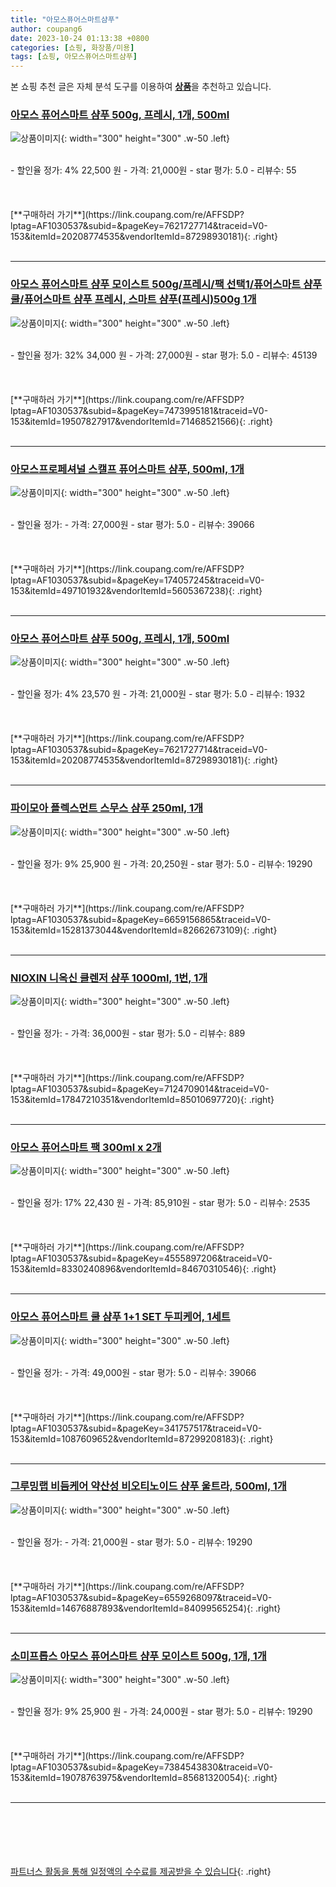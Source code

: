 ```yaml
---
title: "아모스퓨어스마트샴푸"
author: coupang6
date: 2023-10-24 01:13:38 +0800
categories: [쇼핑, 화장품/미용]
tags: [쇼핑, 아모스퓨어스마트샴푸]
---
```


본 쇼핑 추천 글은 자체 분석 도구를 이용하여 [**상품**](https://link.coupang.com/a/bao1ui)을 추천하고 있습니다.

### [아모스 퓨어스마트 샴푸 500g, 프레시, 1개, 500ml](https://link.coupang.com/re/AFFSDP?lptag=AF1030537&subid=&pageKey=7621727714&traceid=V0-153&itemId=20208774535&vendorItemId=87298930181)

![상품이미지](https://thumbnail7.coupangcdn.com/thumbnails/remote/230x230ex/image/vendor_inventory/ce68/82b357f75a6eb70f8d193190386242760234e44a961826426b9d5b81b366.jpg){: width="300" height="300" .w-50 .left}


<br>
- 할인율 정가: 4%  22,500   원
- 가격: 21,000원
- star 평가: 5.0
- 리뷰수: 55
<br>
<br>
<br>
<br>
[**구매하러 가기**](https://link.coupang.com/re/AFFSDP?lptag=AF1030537&subid=&pageKey=7621727714&traceid=V0-153&itemId=20208774535&vendorItemId=87298930181){: .right}
<br>
<br>

---

### [아모스 퓨어스마트 샴푸 모이스트 500g/프레시/팩 선택1/퓨어스마트 샴푸 쿨/퓨어스마트 샴푸 프레시, 스마트 샴푸(프레시)500g 1개](https://link.coupang.com/re/AFFSDP?lptag=AF1030537&subid=&pageKey=7473995181&traceid=V0-153&itemId=19507827917&vendorItemId=71468521566)

![상품이미지](https://thumbnail6.coupangcdn.com/thumbnails/remote/230x230ex/image/vendor_inventory/79bb/f26331c5a5f631c588be4de9eb4461b044fb4a2b82b0f8da4a4ae904a79d.jpg){: width="300" height="300" .w-50 .left}


<br>
- 할인율 정가: 32%  34,000   원
- 가격: 27,000원
- star 평가: 5.0
- 리뷰수: 45139
<br>
<br>
<br>
<br>
[**구매하러 가기**](https://link.coupang.com/re/AFFSDP?lptag=AF1030537&subid=&pageKey=7473995181&traceid=V0-153&itemId=19507827917&vendorItemId=71468521566){: .right}
<br>
<br>

---

### [아모스프로페셔널 스캘프 퓨어스마트 샴푸, 500ml, 1개](https://link.coupang.com/re/AFFSDP?lptag=AF1030537&subid=&pageKey=174057245&traceid=V0-153&itemId=497101932&vendorItemId=5605367238)

![상품이미지](https://thumbnail8.coupangcdn.com/thumbnails/remote/230x230ex/image/vendor_inventory/0d57/d1025713bbcaeb1646570c3ca9d6e6e3f1931a4c2b542bc8125f6a68ba0a.jpg){: width="300" height="300" .w-50 .left}


<br>
- 할인율 정가: 
- 가격: 27,000원
- star 평가: 5.0
- 리뷰수: 39066
<br>
<br>
<br>
<br>
[**구매하러 가기**](https://link.coupang.com/re/AFFSDP?lptag=AF1030537&subid=&pageKey=174057245&traceid=V0-153&itemId=497101932&vendorItemId=5605367238){: .right}
<br>
<br>

---

### [아모스 퓨어스마트 샴푸 500g, 프레시, 1개, 500ml](https://link.coupang.com/re/AFFSDP?lptag=AF1030537&subid=&pageKey=7621727714&traceid=V0-153&itemId=20208774535&vendorItemId=87298930181)

![상품이미지](https://thumbnail7.coupangcdn.com/thumbnails/remote/230x230ex/image/vendor_inventory/ce68/82b357f75a6eb70f8d193190386242760234e44a961826426b9d5b81b366.jpg){: width="300" height="300" .w-50 .left}


<br>
- 할인율 정가: 4%  23,570   원
- 가격: 21,000원
- star 평가: 5.0
- 리뷰수: 1932
<br>
<br>
<br>
<br>
[**구매하러 가기**](https://link.coupang.com/re/AFFSDP?lptag=AF1030537&subid=&pageKey=7621727714&traceid=V0-153&itemId=20208774535&vendorItemId=87298930181){: .right}
<br>
<br>

---

### [파이모아 플렉스먼트 스무스 샴푸 250ml, 1개](https://link.coupang.com/re/AFFSDP?lptag=AF1030537&subid=&pageKey=6659156865&traceid=V0-153&itemId=15281373044&vendorItemId=82662673109)

![상품이미지](https://thumbnail7.coupangcdn.com/thumbnails/remote/230x230ex/image/vendor_inventory/6b38/7233d6e46db3bf0d73effbb80595c01f661d41ca03dca3f509d919968e7a.jpg){: width="300" height="300" .w-50 .left}


<br>
- 할인율 정가: 9%  25,900   원
- 가격: 20,250원
- star 평가: 5.0
- 리뷰수: 19290
<br>
<br>
<br>
<br>
[**구매하러 가기**](https://link.coupang.com/re/AFFSDP?lptag=AF1030537&subid=&pageKey=6659156865&traceid=V0-153&itemId=15281373044&vendorItemId=82662673109){: .right}
<br>
<br>

---

### [NIOXIN 니옥신 클렌저 샴푸 1000ml, 1번, 1개](https://link.coupang.com/re/AFFSDP?lptag=AF1030537&subid=&pageKey=7124709014&traceid=V0-153&itemId=17847210351&vendorItemId=85010697720)

![상품이미지](https://thumbnail7.coupangcdn.com/thumbnails/remote/230x230ex/image/vendor_inventory/740a/1f4827a77255c061b91ec6f5ffce2f7f0dedcf4fccb22def9e8f11c7caa0.jpg){: width="300" height="300" .w-50 .left}


<br>
- 할인율 정가: 
- 가격: 36,000원
- star 평가: 5.0
- 리뷰수: 889
<br>
<br>
<br>
<br>
[**구매하러 가기**](https://link.coupang.com/re/AFFSDP?lptag=AF1030537&subid=&pageKey=7124709014&traceid=V0-153&itemId=17847210351&vendorItemId=85010697720){: .right}
<br>
<br>

---

### [아모스 퓨어스마트 팩 300ml x 2개](https://link.coupang.com/re/AFFSDP?lptag=AF1030537&subid=&pageKey=4555897206&traceid=V0-153&itemId=8330240896&vendorItemId=84670310546)

![상품이미지](https://thumbnail8.coupangcdn.com/thumbnails/remote/230x230ex/image/vendor_inventory/feef/69e3d30ddcbcf35edf44c85d987ab069e1ac711ec81b3ab3b35465d27711.PNG){: width="300" height="300" .w-50 .left}


<br>
- 할인율 정가: 17%  22,430   원
- 가격: 85,910원
- star 평가: 5.0
- 리뷰수: 2535
<br>
<br>
<br>
<br>
[**구매하러 가기**](https://link.coupang.com/re/AFFSDP?lptag=AF1030537&subid=&pageKey=4555897206&traceid=V0-153&itemId=8330240896&vendorItemId=84670310546){: .right}
<br>
<br>

---

### [아모스 퓨어스마트 쿨 샴푸 1+1 SET 두피케어, 1세트](https://link.coupang.com/re/AFFSDP?lptag=AF1030537&subid=&pageKey=341757517&traceid=V0-153&itemId=1087609652&vendorItemId=87299208183)

![상품이미지](https://thumbnail9.coupangcdn.com/thumbnails/remote/230x230ex/image/vendor_inventory/9d4e/08b1875fedb19a370d2fbef363aa09eea53cc4606e149372ae9dfcc7bc8d.jpg){: width="300" height="300" .w-50 .left}


<br>
- 할인율 정가: 
- 가격: 49,000원
- star 평가: 5.0
- 리뷰수: 39066
<br>
<br>
<br>
<br>
[**구매하러 가기**](https://link.coupang.com/re/AFFSDP?lptag=AF1030537&subid=&pageKey=341757517&traceid=V0-153&itemId=1087609652&vendorItemId=87299208183){: .right}
<br>
<br>

---

### [그루밍랩 비듬케어 약산성 비오티노이드 샴푸 울트라, 500ml, 1개](https://link.coupang.com/re/AFFSDP?lptag=AF1030537&subid=&pageKey=6559268097&traceid=V0-153&itemId=14676887893&vendorItemId=84099565254)

![상품이미지](https://thumbnail10.coupangcdn.com/thumbnails/remote/230x230ex/image/retail/images/4947151206058961-402f6704-acbc-4d89-8325-431766414fa3.jpg){: width="300" height="300" .w-50 .left}


<br>
- 할인율 정가: 
- 가격: 21,000원
- star 평가: 5.0
- 리뷰수: 19290
<br>
<br>
<br>
<br>
[**구매하러 가기**](https://link.coupang.com/re/AFFSDP?lptag=AF1030537&subid=&pageKey=6559268097&traceid=V0-153&itemId=14676887893&vendorItemId=84099565254){: .right}
<br>
<br>

---

### [소미프롭스 아모스 퓨어스마트 샴푸 모이스트 500g, 1개, 1개](https://link.coupang.com/re/AFFSDP?lptag=AF1030537&subid=&pageKey=7384543830&traceid=V0-153&itemId=19078763975&vendorItemId=85681320054)

![상품이미지](https://thumbnail7.coupangcdn.com/thumbnails/remote/230x230ex/image/vendor_inventory/052d/d781830db4587f5a2c2aa4959c643aa173bd5ed4b6dfd906395e15b1a815.jpg){: width="300" height="300" .w-50 .left}


<br>
- 할인율 정가: 9%  25,900   원
- 가격: 24,000원
- star 평가: 5.0
- 리뷰수: 19290
<br>
<br>
<br>
<br>
[**구매하러 가기**](https://link.coupang.com/re/AFFSDP?lptag=AF1030537&subid=&pageKey=7384543830&traceid=V0-153&itemId=19078763975&vendorItemId=85681320054){: .right}
<br>
<br>

---
<br><br><br><br><br> [파트너스 활동을 통해 일정액의 수수료를 제공받을 수 있습니다](https://link.coupang.com/a/bao1ui){: .right}